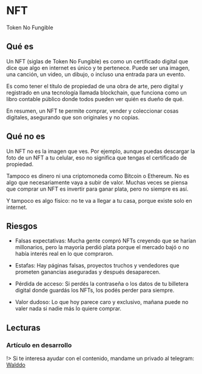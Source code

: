 # NFT

Token No Fungible

## Qué es

Un NFT (siglas de Token No Fungible) es como un certificado digital que dice que algo en internet es único y te pertenece. Puede ser una imagen, una canción, un video, un dibujo, o incluso una entrada para un evento.

Es como tener el título de propiedad de una obra de arte, pero digital y registrado en una tecnología llamada blockchain, que funciona como un libro contable público donde todos pueden ver quién es dueño de qué.

En resumen, un NFT te permite comprar, vender y coleccionar cosas digitales, asegurando que son originales y no copias.

## Qué no es

Un NFT no es la imagen que ves. Por ejemplo, aunque puedas descargar la foto de un NFT a tu celular, eso no significa que tengas el certificado de propiedad.

Tampoco es dinero ni una criptomoneda como Bitcoin o Ethereum.
No es algo que necesariamente vaya a subir de valor. Muchas veces se piensa que comprar un NFT es invertir para ganar plata, pero no siempre es así.

Y tampoco es algo físico: no te va a llegar a tu casa, porque existe solo en internet.

## Riesgos

- Falsas expectativas: Mucha gente compró NFTs creyendo que se harían millonarios, pero la mayoría perdió plata porque el mercado bajó o no había interés real en lo que compraron.

- Estafas: Hay páginas falsas, proyectos truchos y vendedores que prometen ganancias aseguradas y después desaparecen.

- Pérdida de acceso: Si perdés la contraseña o los datos de tu billetera digital donde guardás los NFTs, los podés perder para siempre.

- Valor dudoso: Lo que hoy parece caro y exclusivo, mañana puede no valer nada si nadie más lo quiere comprar.

## Lecturas

### Artículo en desarrollo <!-- {docsify-ignore} -->

!> Si te interesa ayudar con el contenido, mandame un privado al telegram: [Walddo](https://t.me/waLddo)